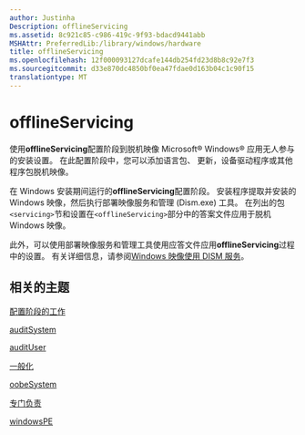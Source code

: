 ```yaml
---
author: Justinha
Description: offlineServicing
ms.assetid: 8c921c85-c986-419c-9f93-bdacd9441abb
MSHAttr: PreferredLib:/library/windows/hardware
title: offlineServicing
ms.openlocfilehash: 12f000093127dcafe144db254fd23d8b8c92e7f3
ms.sourcegitcommit: d33e870dc4850bf0ea47fdae0d163b04c1c90f15
translationtype: MT
---
```

# <a name="offlineservicing"></a>offlineServicing


使用**offlineServicing**配置阶段到脱机映像 Microsoft® Windows® 应用无人参与的安装设置。 在此配置阶段中，您可以添加语言包、 更新，设备驱动程序或其他程序包脱机映像。

在 Windows 安装期间运行的**offlineServicing**配置阶段。 安装程序提取并安装的 Windows 映像，然后执行部署映像服务和管理 (Dism.exe) 工具。 在列出的包`<servicing>`节和设置在`<offlineServicing>`部分中的答案文件应用于脱机 Windows 映像。

此外，可以使用部署映像服务和管理工具使用应答文件应用**offlineServicing**过程中的设置。 有关详细信息，请参阅[Windows 映像使用 DISM 服务](service-a-windows-image-using-dism.md)。

## <a name="span-idrelatedtopicsspanrelated-topics"></a><span id="related_topics"></span>相关的主题


[配置阶段的工作](how-configuration-passes-work.md)

[auditSystem](auditsystem.md)

[auditUser](audituser.md)

[一般化](generalize.md)

[oobeSystem](oobesystem.md)

[专门负责](specialize.md)

[windowsPE](windowspe.md)

 

 






